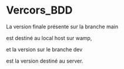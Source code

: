 # Vercors_BDD

La version finale présente sur la branche main

est destiné au local host sur wamp,

et la version sur le branche dev

est la version destiné au server.


